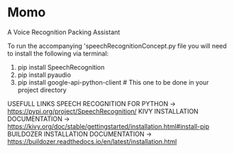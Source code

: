 # Momo
A Voice Recognition Packing Assistant


To run the accompanying 'speechRecognitionConcept.py file you will need to install the following via terminal:
  1. pip install SpeechRecognition
  2. pip install pyaudio
  3. pip install google-api-python-client # This one to be done in your project directory
  
  USEFULL LINKS
  SPEECH RECOGNITION FOR PYTHON -> https://pypi.org/project/SpeechRecognition/
  KIVY INSTALLATION DOCUMENTATION -> https://kivy.org/doc/stable/gettingstarted/installation.html#install-pip
  BUILDOZER INSTALLATION DOCUMENTATION -> https://buildozer.readthedocs.io/en/latest/installation.html
  
